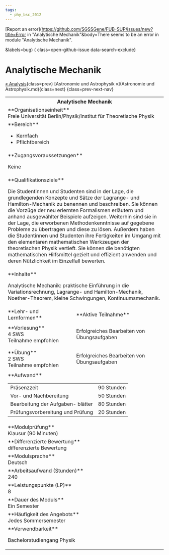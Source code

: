 ```yaml
---
tags:
  - phy_bsc_2012
---
```

[Report an error](https://github.com/SGSSGene/FUB-SUP/issues/new?title=Error in "Analytische Mechanik"&body=There seems to be an error in module "Analytische Mechanik".

<Describe here a slightly more detailed description of what is wrong>&labels=bug)
{ class=open-github-issue data-search-exclude}

# Analytische Mechanik

[« Analysis](Analysis.md){class=prev}
[Astronomie und Astrophysik »](Astronomie und Astrophysik.md){class=next}
{class=prev-next-nav}

<table markdown id="moduledesc">
<tr markdown class="moduledesc_head"><th colspan="2">Analytische Mechanik </th></tr>
<tr markdown><td colspan="2">**Organisationseinheit**   <br>Freie Universität Berlin/Physik/Institut für Theoretische Physik</td></tr>

<tr markdown><td colspan="2">**Bereich**<br>


- Kernfach
- Pflichtbereich

</td></tr>

<tr markdown><td colspan="2">**Zugangsvoraussetzungen** <br>

Keine


</td></tr>
<tr markdown><td colspan="2">**Qualifikationsziele**    <br>

Die Studentinnen und Studenten sind in der Lage, die grundlegenden Konzepte
und Sätze der Lagrange- und Hamilton-Mechanik zu benennen und beschreiben.
Sie können die Vorzüge der neu erlernten Formalismen erläutern und anhand
ausgewählter Beispiele aufzeigen. Weiterhin sind sie in der Lage, die
erworbenen Methodenkenntnisse auf gegebene Probleme zu übertragen und diese
zu lösen. Außerdem haben die Studentinnen und Studenten ihre Fertigkeiten im
Umgang mit den elementaren mathematischen Werkzeugen der theoretischen
Physik vertieft. Sie können die benötigten mathematischen Hilfsmittel
gezielt und effizient anwenden und deren Nützlichkeit im Einzelfall
bewerten.


</td></tr>
<tr markdown><td colspan="2">**Inhalte**                <br>

Analytische Mechanik: praktische Einführung in die Variationsrechnung,
Lagrange- und Hamilton-Mechanik, Noether-Theorem, kleine Schwingungen,
Kontinuumsmechanik.


</td></tr>

<tr markdown><td>**Lehr- und Lernformen**</td><td>**Aktive Teilnahme**</td></tr>
<tr markdown><td> **Vorlesung** <br>4 SWS <br> Teilnahme empfohlen</td><td>

Erfolgreiches Bearbeiten von Übungsaufgaben
</td></tr>
<tr markdown><td> **Übung** <br>2 SWS <br> Teilnahme empfohlen</td><td>

Erfolgreiches Bearbeiten von Übungsaufgaben
</td></tr>
<tr markdown><td colspan="2">**Aufwand**                <br>
<table class="aufwand_table">
<tr><td>Präsenzzeit</td><td>90 Stunden</td></tr>
<tr><td>Vor- und Nachbereitung</td><td>50 Stunden</td></tr>
<tr><td>Bearbeitung der Aufgaben- blätter</td><td>80 Stunden</td></tr>
<tr><td>Prüfungsvorbereitung und Prüfung</td><td>20 Stunden</td></tr>
</table>

</td></tr>
<tr markdown><td colspan="2">**Modulprüfung**             <br>Klausur (90 Minuten)


</td></tr>
<tr markdown><td colspan="2">**Differenzierte Bewertung** <br>differenzierte Bewertung

</td></tr>
<tr markdown><td colspan="2">**Modulsprache**             <br>Deutsch</td></tr>
<tr markdown><td colspan="2">**Arbeitsaufwand (Stunden)** <br>240</td></tr>
<tr markdown><td colspan="2">**Leistungspunkte (LP)**     <br>8</td></tr>
<tr markdown><td colspan="2">**Dauer des Moduls**         <br>Ein Semester</td></tr>
<tr markdown><td colspan="2">**Häufigkeit des Angebots**  <br>Jedes Sommersemester</td></tr>
<tr markdown><td colspan="2">**Verwendbarkeit**           <br>

Bachelorstudiengang Physik


</td></tr>

</table>
